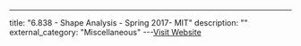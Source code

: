 ---
title: "6.838 - Shape Analysis - Spring 2017- MIT"
description: ""
external_category: "Miscellaneous"
---[Visit Website](https://www.youtube.com/playlist?list=PLkHIj5SCfn3-FeWqD3xeOZWP2kQYY654o)

